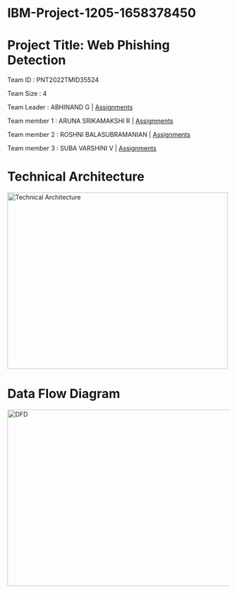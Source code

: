 # IBM-Project-1205-1658378450


# Project Title: Web Phishing Detection

Team ID : PNT2022TMID35524

<bold>Team Size :</bold> 4

<bold>Team Leader :</bold> ABHINAND G | <a href="https://github.com/IBM-EPBL/IBM-Project-1205-1658378450/tree/main/Assignments/Team%20Lead">Assignments</a>

<bold>Team member 1 :</bold> ARUNA SRIKAMAKSHI R | <a href="https://github.com/IBM-EPBL/IBM-Project-1205-1658378450/tree/main/Assignments/Team%20Member%201">Assignments</a>

<bold>Team member 2 :</bold> ROSHNI BALASUBRAMANIAN | <a href="https://github.com/IBM-EPBL/IBM-Project-1205-1658378450/tree/main/Assignments/Team%20Member%202">Assignments</a>

<bold>Team member 3 :</bold> SUBA VARSHINI V | <a href="https://github.com/IBM-EPBL/IBM-Project-1205-1658378450/tree/main/Assignments/Team%20Member%203">Assignments</a>


# Technical Architecture
<img src="https://i.ibb.co/F5BnCZ9/Screenshot-2022-11-19-at-11-01-34-PM.png" alt="Technical Architecture" width="500" height="400">

# Data Flow Diagram
<img src="https://i.ibb.co/ChTT39J/Screenshot-2022-11-19-at-11-04-26-PM.png" alt="DFD" width="800" height="400">
